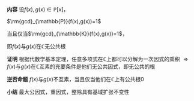 **内容**
设$f(x),g(x)\in\mathbb{P}[x]$，

$\rm{gcd}_{\mathbb{P}}(f(x),g(x))=1$

当且仅当$\rm{gcd}_{\mathbb{K}}(f(x),g(x))=1$，

即$f(x)$与$g(x)$在$\mathbb{C}$无公共根

**证明**
根据代数学基本定理，任意多项式在$\mathbb{C}$上都可以分解为一次因式的乘积
$\Rightarrow f(x)$与$g(x)$在$\mathbb{C}$互素的充要条件是他们无公共因式，即无公共的根

**逆否命题**
$f(x)$与$g(x)$不互素，当且仅当他们在$\mathbb{C}$上有公共根0

**小结**
最大公因式，重因式，整除具有基域扩张不变性